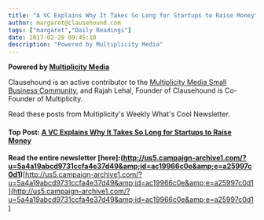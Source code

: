 ```yaml
---
title: "A VC Explains Why It Takes So Long for Startups to Raise Money"
author: margaret@clausehound.com
tags: ["margaret","Daily Readings"]
date: 2017-02-28 09:45:10
description: "Powered by Multiplicity Media"
---
```


**Powered by [Multiplicity Media](http://multiplicity.media/)**

Clausehound is an active contributor to the [Multiplicity Media Small Business Community](http://multiplicity.media/), and Rajah Lehal, Founder of Clausehound is Co-Founder of Multiplicity.

Read these posts from Multiplicity's Weekly What's Cool Newsletter.

#### Top Post: [A VC Explains Why It Takes So Long for Startups to Raise Money](http://fortune.com/2016/12/14/vc-raise-money/)

**Read the entire newsletter [here]:(http://us5.campaign-archive1.com/?u=5a4a19abcd9731ccfa4e37d49&amp;id=ac19966c0e&amp;e=a25997c0d1)**[http://us5.campaign-archive1.com/?u=5a4a19abcd9731ccfa4e37d49&amp;id=ac19966c0e&amp;e=a25997c0d1](http://us5.campaign-archive1.com/?u=5a4a19abcd9731ccfa4e37d49&amp;id=ac19966c0e&amp;e=a25997c0d1)
